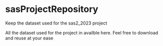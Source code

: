 # sasProjectRepository
Keep the dataset used for the sas2_2023 project 


All the dataset used for the project in availble here. Feel free to download and reuse at your ease
